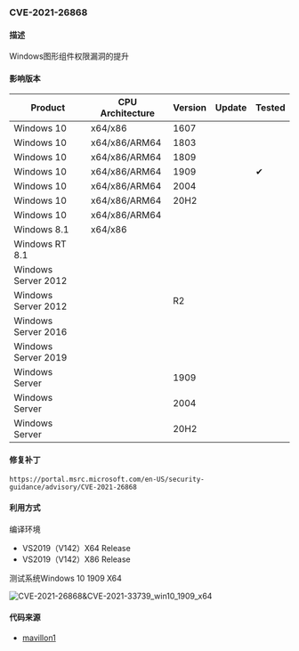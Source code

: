 ### CVE-2021-26868

#### 描述

Windows图形组件权限漏洞的提升 

#### 影响版本

| Product             | CPU Architecture | Version | Update | Tested             |
| ------------------- | ---------------- | ------- | ------ | ------------------ |
| Windows 10          | x64/x86          | 1607    |        |                    |
| Windows 10          | x64/x86/ARM64 | 1803 |        |                    |
| Windows 10 | x64/x86/ARM64 | 1809 | | |
| Windows 10 | x64/x86/ARM64 | 1909 | | &#10004; |
| Windows 10 | x64/x86/ARM64 | 2004 | | |
| Windows 10 | x64/x86/ARM64 | 20H2 | | |
| Windows 10 | x64/x86/ARM64 |  | | |
| Windows 8.1         | x64/x86          |         |        |                    |
| Windows RT 8.1      |                  |         |        |                    |
| Windows Server 2012 |                  |         |        |                    |
| Windows Server 2012 |                  | R2      |        |                    |
| Windows Server 2016 |                  |         |        |                    |
| Windows Server 2019 | | | | |
| Windows Server | | 1909 | | |
| Windows Server | | 2004 | | |
| Windows Server | | 20H2 | | |

#### 修复补丁

```
https://portal.msrc.microsoft.com/en-US/security-guidance/advisory/CVE-2021-26868
```

#### 利用方式

编译环境

- VS2019（V142）X64 Release
- VS2019（V142）X86 Release

测试系统Windows 10 1909 X64

![CVE-2021-26868&CVE-2021-33739_win10_1909_x64](https://raw.github.com/Ascotbe/Image/master/Kernelhub/CVE-2021-26868&CVE-2021-33739_win10_1909_x64.gif)

#### 代码来源

- [mavillon1](https://github.com/mavillon1/CVE-2021-33739-POC)